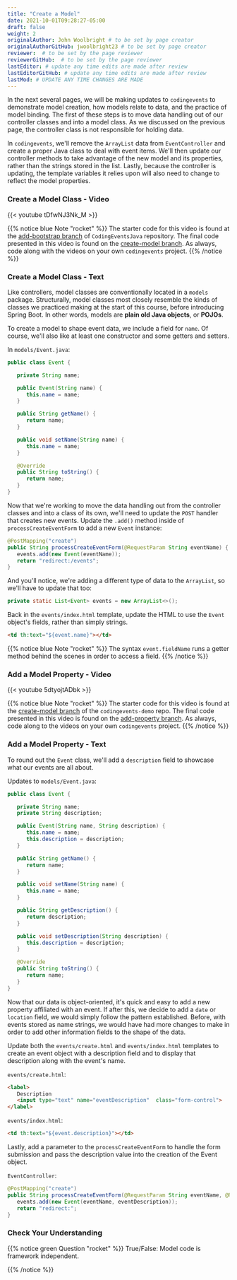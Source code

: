 ```yaml
---
title: "Create a Model"
date: 2021-10-01T09:28:27-05:00
draft: false
weight: 2
originalAuthor: John Woolbright # to be set by page creator
originalAuthorGitHub: jwoolbright23 # to be set by page creator
reviewer:  # to be set by the page reviewer
reviewerGitHub:  # to be set by the page reviewer
lastEditor: # update any time edits are made after review
lastEditorGitHub: # update any time edits are made after review
lastMod: # UPDATE ANY TIME CHANGES ARE MADE
---
```


In the next several pages, we will be making updates to `codingevents` to demonstrate model creation,
how models relate to data, and the practice of model binding. The first of these steps is to move data 
handling out of our controller classes and into a model class. As we discussed on the previous page, the 
controller class is not responsible for holding data.

In `codingevents`, we'll remove the `ArrayList` data from `EventController` and create a proper 
Java class to deal with event items. We'll then update our controller methods to take
advantage of the new model and its properties, rather than the strings stored in the list.
Lastly, because the controller is updating, the template variables it relies upon will also need to
change to reflect the model properties.

### Create a Model Class - Video

{{< youtube tDfwNJ3Nk_M >}}

{{% notice blue Note "rocket" %}}
The starter code for this video is found at the [add-bootstrap branch](https://github.com/LaunchCodeEducation/CodingEventsJava/tree/add-bootstrap) of `CodingEventsJava` repository. The final code presented in this video is found on the 
[create-model branch](https://github.com/LaunchCodeEducation/CodingEventsJava/tree/create-model). As always, code along with the videos on your own `codingevents` project.
{{% /notice %}}

### Create a Model Class - Text

Like controllers, model classes are conventionally located in a `models`
package. Structurally, model classes most closely resemble the kinds of classes we practiced
making at the start of this course, before introducing Spring Boot. In other words,
models are **plain old Java objects**, or **POJOs**.

To create a model to shape event data, we include a field for `name`.
Of course, we'll also like at least one constructor and some getters and setters. 

In `models/Event.java`:

```java {linenos=true}
public class Event {

   private String name;

   public Event(String name) {
      this.name = name;
   }

   public String getName() {
      return name;
   }

   public void setName(String name) {
      this.name = name;
   }

   @Override
   public String toString() {
      return name;
   }
}
```

Now that we're working to move the data handling out from the controller classes and into a class of its own, 
we'll need to update the `POST` handler that creates new events. Update the `.add()` method inside of 
`processCreateEventForm` to add a new `Event` instance:

```java {linenos=true}
@PostMapping("create")
public String processCreateEventForm(@RequestParam String eventName) {
   events.add(new Event(eventName));
   return "redirect:/events";
}
```

And you'll notice, we're adding a different type of data to the `ArrayList`, so we'll have to update that too:

```java
private static List<Event> events = new ArrayList<>();
```

Back in the `events/index.html` template, update the HTML to use the `Event` object's fields, rather than 
simply strings.

```html
<td th:text="${event.name}"></td>
```

{{% notice blue Note "rocket" %}}
The syntax `event.fieldName` runs a getter method behind the scenes in order to access a field.
{{% /notice %}}

### Add a Model Property - Video

{{< youtube 5dtyojtADbk >}}

{{% notice blue Note "rocket" %}}
The starter code for this video is found at the [create-model branch](https://github.com/LaunchCodeEducation/CodingEventsJava/tree/create-model)  of the `codingevents-demo` repo. The final code presented in this video is found on the [add-property branch](https://github.com/LaunchCodeEducation/CodingEventsJava/tree/add-property). As always, code along to the videos on your own `codingevents` project.
{{% /notice %}}

### Add a Model Property - Text

To round out the `Event` class, we'll add a `description` field to showcase what our events are all about.

Updates to `models/Event.java`:

```java {linenos=true}
public class Event {

   private String name;
   private String description;

   public Event(String name, String description) {
      this.name = name;
      this.description = description;
   }

   public String getName() {
      return name;
   }

   public void setName(String name) {
      this.name = name;
   }

   public String getDescription() {
      return description;
   }

   public void setDescription(String description) {
      this.description = description;
   }

   @Override
   public String toString() {
      return name;
   }
}
```

Now that our data is object-oriented, it's quick and easy to add a new property affiliated with an event. If after 
this, we decide to add a `date` or `location` field, we would simply follow the pattern established. Before, 
with events stored as name strings, we would have had more changes to make in order to add other information fields
to the shape of the data.

Update both the `events/create.html` and `events/index.html` templates to create an event object with a 
description field and to display that description along with the event's name. 

`events/create.html`:

```html {linenos=true}
<label>
   Description
   <input type="text" name="eventDescription"  class="form-control">
</label>
```

`events/index.html`:

```html
<td th:text="${event.description}"></td>
```

Lastly, add a parameter to the 
`processCreateEventForm` to handle the form submission and pass the description
value into the creation of the Event object.

`EventController`:

```java {linenos=true}
@PostMapping("create")
public String processCreateEventForm(@RequestParam String eventName, @RequestParam String eventDescription) {
   events.add(new Event(eventName, eventDescription));
   return "redirect:";
}
```

### Check Your Understanding

{{% notice green Question "rocket" %}}
True/False: Model code is framework independent.

<!-- Solution: True, models are just java objects -->
{{% /notice %}}
